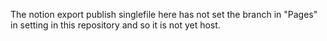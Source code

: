 The notion export publish singlefile here has not set the branch in "Pages" in setting in this repository and so it is not yet host.

